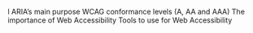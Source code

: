 l ARIA’s main purpose
WCAG conformance levels (A, AA and AAA)
The importance of Web Accessibility
Tools to use for Web Accessibility
